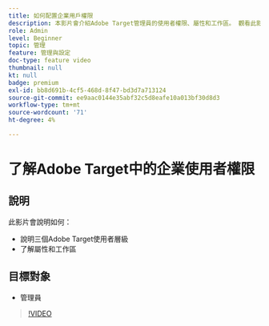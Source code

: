 ```yaml
---
title: 如何配置企業用戶權限
description: 本影片會介紹Adobe Target管理員的使用者權限、屬性和工作區。 觀看此影片，了解不同的使用者層級，以及如何使用屬性和工作區來控制使用者存取權。
role: Admin
level: Beginner
topic: 管理
feature: 管理與設定
doc-type: feature video
thumbnail: null
kt: null
badge: premium
exl-id: bb8d691b-4cf5-468d-8f47-bd3d7a713124
source-git-commit: ee9aac0144e35abf32c5d8eafe10a013bf30d8d3
workflow-type: tm+mt
source-wordcount: '71'
ht-degree: 4%

---
```


# 了解Adobe Target中的企業使用者權限

## 說明

此影片會說明如何：

* 說明三個Adobe Target使用者層級
* 了解屬性和工作區

## 目標對象

* 管理員

>[!VIDEO](https://video.tv.adobe.com/v/19042/?quality=12)

